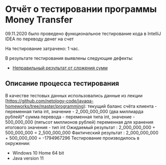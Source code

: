 # Отчёт о тестировании программы Money Transfer

09.11.2020 было проведено функциональное тестирование кода в IntelliJ IDEA по переводу денег на счет

На тестирование затрачено: 1 час.

В результате тестирования выявлены следующие дефекты:
* [Неправильный результат от сложения сумм](https://github.com/Dima-Melnikov/MoneyTransfer/issues/1#issue-790012659)


## Описание процесса тестирования

В качестве тестовых данных использовались данные из лекции [https://github.com/netology-code/javaqa-homeworks/tree/master/programming):
текущий баланс счёта клиента - переменная типа int, значение - 2_000_000_000 (два миллиарда рублей)*
сумма перевода - переменная типа int, значение - 500_000_000 (пятьсот миллионов рублей)
переменная для хранения итогового значения - тип int
Ожидаемый результат : 2_000_000_000 + 500_000_000 = 2_500_000_000
Фактический результат : 2_000_000_000 + 500_000_000 = -1794967296
Тестирование производилось в окружении:
* Windows 10 Home 64 bit
* Java version 11
